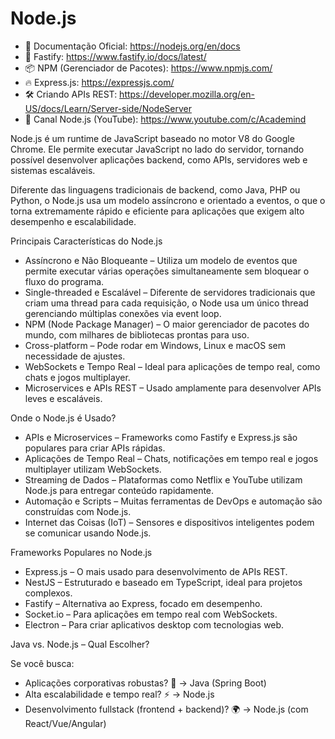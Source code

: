 # Node.js

- 📜 Documentação Oficial: https://nodejs.org/en/docs
- 🚀 Fastify: https://www.fastify.io/docs/latest/
- 📦 NPM (Gerenciador de Pacotes): https://www.npmjs.com/
- 🔥 Express.js: https://expressjs.com/
- 🛠 Criando APIs REST: https://developer.mozilla.org/en-US/docs/Learn/Server-side/NodeServer
- 🎥 Canal Node.js (YouTube): https://www.youtube.com/c/Academind

<p>Node.js é um runtime de JavaScript baseado no motor V8 do Google Chrome. Ele permite executar JavaScript no lado do servidor, tornando possível desenvolver aplicações backend, como APIs, servidores web e sistemas escaláveis.</p>

<p>Diferente das linguagens tradicionais de backend, como Java, PHP ou Python, o Node.js usa um modelo assíncrono e orientado a eventos, o que o torna extremamente rápido e eficiente para aplicações que exigem alto desempenho e escalabilidade.</p>

 Principais Características do Node.js
- Assíncrono e Não Bloqueante – Utiliza um modelo de eventos que permite executar várias operações simultaneamente sem bloquear o fluxo do programa.
- Single-threaded e Escalável – Diferente de servidores tradicionais que criam uma thread para cada requisição, o Node usa um único thread gerenciando múltiplas conexões via event loop.
- NPM (Node Package Manager) – O maior gerenciador de pacotes do mundo, com milhares de bibliotecas prontas para uso.
- Cross-platform – Pode rodar em Windows, Linux e macOS sem necessidade de ajustes.
- WebSockets e Tempo Real – Ideal para aplicações de tempo real, como chats e jogos multiplayer.
- Microservices e APIs REST – Usado amplamente para desenvolver APIs leves e escaláveis.

 Onde o Node.js é Usado?
- APIs e Microservices – Frameworks como Fastify e Express.js são populares para criar APIs rápidas.
- Aplicações de Tempo Real – Chats, notificações em tempo real e jogos multiplayer utilizam WebSockets.
- Streaming de Dados – Plataformas como Netflix e YouTube utilizam Node.js para entregar conteúdo rapidamente.
- Automação e Scripts – Muitas ferramentas de DevOps e automação são construídas com Node.js.
- Internet das Coisas (IoT) – Sensores e dispositivos inteligentes podem se comunicar usando Node.js.

 Frameworks Populares no Node.js
- Express.js – O mais usado para desenvolvimento de APIs REST.
- NestJS – Estruturado e baseado em TypeScript, ideal para projetos complexos.
- Fastify – Alternativa ao Express, focado em desempenho.
- Socket.io – Para aplicações em tempo real com WebSockets.
- Electron – Para criar aplicativos desktop com tecnologias web.
  
 Java vs. Node.js – Qual Escolher?
 <p>Se você busca:</p>

- Aplicações corporativas robustas? 🏢 → Java (Spring Boot)
- Alta escalabilidade e tempo real? ⚡ → Node.js
- Desenvolvimento fullstack (frontend + backend)? 🌍 → Node.js (com React/Vue/Angular)
